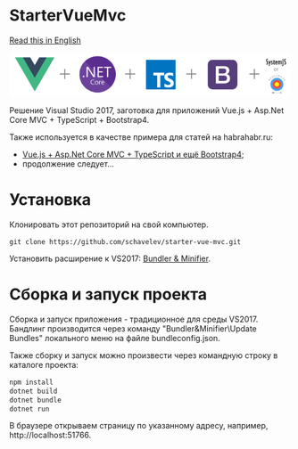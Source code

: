 # StarterVueMvc
[Read this in English](README.md)

![image](vue+aspnet+ts-bootstrap+require.png?raw=true "image")


Решение Visual Studio 2017, заготовка для приложений Vue.js + Asp.Net Core MVC + TypeScript + Bootstrap4.

Также используется в качестве примера для статей на habrahabr.ru:
- [Vue.js + Asp.Net Core MVC + TypeScript и ещё Bootstrap4](https://habrahabr.ru/post/350332/);
- продолжение следует... 

# Установка

Клонировать этот репозиторий на свой компьютер. 
```dos
git clone https://github.com/schavelev/starter-vue-mvc.git
```

Установить расширение к VS2017: [Bundler & Minifier](https://marketplace.visualstudio.com/items?itemName=MadsKristensen.BundlerMinifier).

# Сборка и запуск проекта

Сборка и запуск приложения - традиционное для среды VS2017. Бандлинг производится через команду "Bundler&Minifier\Update Bundles" локального меню на файле bundleconfig.json.

Также сборку и запуск можно произвести через командную строку в каталоге проекта:
```dos
npm install
dotnet build
dotnet bundle
dotnet run
```
В браузере открываем страницу по указанному адресу, например, http://localhost:51766.
